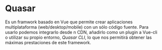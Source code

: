 # Quasar
Es un framwork basado en Vue que permite crear aplicaciones multiplataforma (web/desktop/mobile) con un sólo código fuente. Para usarlo podemos integrarlo desde n CDN, añadirlo como un plugin a Vue-cli o utilizar su propio entorno, _Quasar CLI_, lo que nos permitirá obtener las máximas prestaciones de este framework.
